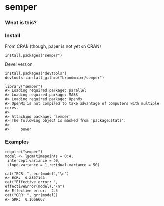 semper
======

### What is this?

### Install

From CRAN (though, paper is not yet on CRAN)

    install.packages("semper")

Devel version

    install.packages("devtools")
    devtools::install_github("brandmaier/semper")

    library("semper")
    #> Loading required package: parallel
    #> Loading required package: MASS
    #> Loading required package: OpenMx
    #> OpenMx is not compiled to take advantage of computers with multiple cores.
    #> 
    #> Attaching package: 'semper'
    #> The following object is masked from 'package:stats':
    #> 
    #>     power

### Examples

    require("semper")
    model <- lgcm(timepoints = 0:4,
     intercept.variance = 10,               
     slope.variance = 1,residual.variance = 50)

    cat("ECR: ", ecr(model),"\n") 
    #> ECR:  0.2857143
    cat("Effective error: ", 
    effectiveError(model),"\n") 
    #> Effective error:  2.5
    cat("GRR: ", grr(model))
    #> GRR:  0.1666667
